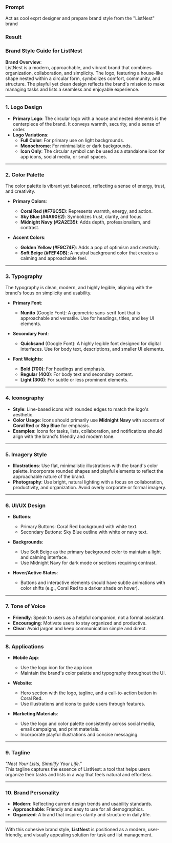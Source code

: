 ### Prompt 

Act as cool exprt designer and prepare brand style from the "ListNest" brand

### Result

### Brand Style Guide for **ListNest**

**Brand Overview**:  
ListNest is a modern, approachable, and vibrant brand that combines organization, collaboration, and simplicity. The logo, featuring a house-like shape nested within a circular form, symbolizes comfort, community, and structure. The playful yet clean design reflects the brand's mission to make managing tasks and lists a seamless and enjoyable experience.

---

### **1. Logo Design**
- **Primary Logo**: The circular logo with a house and nested elements is the centerpiece of the brand. It conveys warmth, security, and a sense of order.
- **Logo Variations**:  
  - **Full Color**: For primary use on light backgrounds.  
  - **Monochrome**: For minimalistic or dark backgrounds.  
  - **Icon Only**: The circular symbol can be used as a standalone icon for app icons, social media, or small spaces.

---

### **2. Color Palette**
The color palette is vibrant yet balanced, reflecting a sense of energy, trust, and creativity.

- **Primary Colors**:  
  - **Coral Red (#F76C5E)**: Represents warmth, energy, and action.  
  - **Sky Blue (#4A90E2)**: Symbolizes trust, clarity, and focus.  
  - **Midnight Navy (#2A2E35)**: Adds depth, professionalism, and contrast.  

- **Accent Colors**:  
  - **Golden Yellow (#F9C74F)**: Adds a pop of optimism and creativity.  
  - **Soft Beige (#FEF4DB)**: A neutral background color that creates a calming and approachable feel.

---

### **3. Typography**
The typography is clean, modern, and highly legible, aligning with the brand's focus on simplicity and usability.

- **Primary Font**:  
  - **Nunito** (Google Font): A geometric sans-serif font that is approachable and versatile. Use for headings, titles, and key UI elements.  

- **Secondary Font**:  
  - **Quicksand** (Google Font): A highly legible font designed for digital interfaces. Use for body text, descriptions, and smaller UI elements.

- **Font Weights**:  
  - **Bold (700)**: For headings and emphasis.  
  - **Regular (400)**: For body text and secondary content.  
  - **Light (300)**: For subtle or less prominent elements.

---

### **4. Iconography**
- **Style**: Line-based icons with rounded edges to match the logo's aesthetic.  
- **Color Usage**: Icons should primarily use **Midnight Navy** with accents of **Coral Red** or **Sky Blue** for emphasis.  
- **Examples**: Icons for tasks, lists, collaboration, and notifications should align with the brand's friendly and modern tone.

---

### **5. Imagery Style**
- **Illustrations**: Use flat, minimalistic illustrations with the brand's color palette. Incorporate rounded shapes and playful elements to reflect the approachable nature of the brand.  
- **Photography**: Use bright, natural lighting with a focus on collaboration, productivity, and organization. Avoid overly corporate or formal imagery.

---

### **6. UI/UX Design**
- **Buttons**:  
  - Primary Buttons: Coral Red background with white text.  
  - Secondary Buttons: Sky Blue outline with white or navy text.  

- **Backgrounds**:  
  - Use Soft Beige as the primary background color to maintain a light and calming interface.  
  - Use Midnight Navy for dark mode or sections requiring contrast.  

- **Hover/Active States**:  
  - Buttons and interactive elements should have subtle animations with color shifts (e.g., Coral Red to a darker shade on hover).

---

### **7. Tone of Voice**
- **Friendly**: Speak to users as a helpful companion, not a formal assistant.  
- **Encouraging**: Motivate users to stay organized and productive.  
- **Clear**: Avoid jargon and keep communication simple and direct.  

---

### **8. Applications**
- **Mobile App**:  
  - Use the logo icon for the app icon.  
  - Maintain the brand's color palette and typography throughout the UI.  

- **Website**:  
  - Hero section with the logo, tagline, and a call-to-action button in Coral Red.  
  - Use illustrations and icons to guide users through features.  

- **Marketing Materials**:  
  - Use the logo and color palette consistently across social media, email campaigns, and print materials.  
  - Incorporate playful illustrations and concise messaging.

---

### **9. Tagline**
*"Nest Your Lists, Simplify Your Life."*  
This tagline captures the essence of ListNest: a tool that helps users organize their tasks and lists in a way that feels natural and effortless.

---

### **10. Brand Personality**
- **Modern**: Reflecting current design trends and usability standards.  
- **Approachable**: Friendly and easy to use for all demographics.  
- **Organized**: A brand that inspires clarity and structure in daily life.

---

With this cohesive brand style, **ListNest** is positioned as a modern, user-friendly, and visually appealing solution for task and list management.